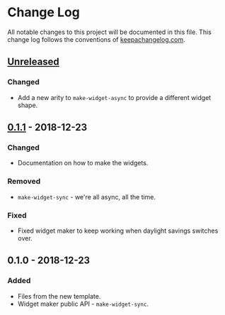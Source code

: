 # Change Log
All notable changes to this project will be documented in this file. This change log follows the conventions of [keepachangelog.com](http://keepachangelog.com/).

## [Unreleased]
### Changed
- Add a new arity to `make-widget-async` to provide a different widget shape.

## [0.1.1] - 2018-12-23
### Changed
- Documentation on how to make the widgets.

### Removed
- `make-widget-sync` - we're all async, all the time.

### Fixed
- Fixed widget maker to keep working when daylight savings switches over.

## 0.1.0 - 2018-12-23
### Added
- Files from the new template.
- Widget maker public API - `make-widget-sync`.

[Unreleased]: https://github.com/your-name/towers/compare/0.1.1...HEAD
[0.1.1]: https://github.com/your-name/towers/compare/0.1.0...0.1.1
